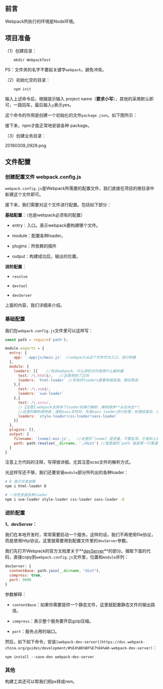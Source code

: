

## 前言

Webpack所执行的环境是Node环境。


## 项目准备

（1）创建目录：


```
	mkdir WebpackTest
```

PS：文件夹的名字不要起关键字`webpack`，避免冲突。




（2）初始化空的目录：

```
	npm init
```

输入上述命令后，根据提示输入 project name（**要求小写**），其他的采用默认即可，一路回车，最后输入`y`表示yes。

这个命令的作用是创建一个初始化的文件`package.json`。如下图所示：


接下来，npm才能正常地安装各种 package。

（3）创建业务目录：

20180309_0928.png



## 文件配置

### 创建配置文件 webpack.config.js

`webpack.config.js`是Webpack所需要的配置文件，我们直接在项目的根目录中新建这个文件即可。

接下来，我们需要对这个文件进行配置。包括如下部分：


**基础配置**：（也是webpack必须有的配置）

- entry：入口。表示webpack要构建哪个文件。

- module：配置各种loader。

- plugins：所依赖的插件

- output：构建成功后，输出的位置。

**进阶配置**：

- `resolve`

- `devtool`

- `devServer`

上面的内容，我们详细来介绍。


### 基础配置

我们在`webpack.config.js`文件里可以这样写：

```javascript
const path = require('path');

module.exports = {
  entry: {
    app: '.app/js/main.js'  //webpack从这个文件作为入口，进行构建
  },
  module: {
    loaders: [{    //告诉webpack，什么样的文件就用什么解析器
      test: /\.html$/,   //这里用到了正则
      loaders: `html-loader` //所有的loaders都要单独安装。稍后再说
    },{
      test: /\.vue$/,
      loaders: `vue-loader`
    },{
      test: /\.scss/,
      //【注意】webpack支持多个loader的串行解析，解析顺序**从右向左**。
      //这里的解析顺序是：遇到sass文件时，先用sass loader进行处理；处理结束后，交给css loader；css loader处理结束后交给 style loader
      loaders: `style-loader!css-loader!sass-loader`
    }]
  },
  plugins: [],
  output: {
    filename: '[name].min.js',   //这里的`[name]`是变量，不要乱写，它是和上面的 entry 里面的 app 对应起来的。
    path: path.resolve(__dirname, './dist') //值里面的`path`就是第一行里通过Node.js的方式引入的path。`__dirname`是环境变量，代表当前路径。
  }
}


```

注意上方代码的注释，写得很详细。尤其注意scss文件的解析方式。

光这样写还不够，我们还要安装`module`部分所列出的各种loader：

```bash
# D 表示开发依赖
npm i html-loader D

# 一次性安装各种loader
npm i vue-loader style-loader css-loader sass-loader -D
```


### 进阶配置


**1、devServer：**

我们在本地开发时，常常需要启动一个服务，这样的话，我们不再使用file协议，而是使用http协议。这里就需要用到配置文件里的`devServer`参数。

我们先打开Webpack的官方文档里关于**[devServer](https://doc.webpack-china.org/configuration/dev-server/#devserver)**的部分。摘取下面的代码，直接copy到`webpack.config.js`文件里，位置和`module`并列：

```javascript
devServer: {
  contentBase: path.join(__dirname, "dist"),
  compress: true,
  port: 9000
}
```

参数解释：

- `contentBase`：如果你需要提供一个静态文件，这里就配置静态文件的输出路径。

- `compress`：表示整个服务要开启gzip压缩。

- `port`：服务占用的端口。


然后，如下如下命令，安装`[webpack-dev-server](https://doc.webpack-china.org/guides/development/#%E4%BD%BF%E7%94%A8-webpack-dev-server)`：

```
npm install --save-dev webpack-dev-server
```



### 其他

构建工具还可以帮我们把px转成rem。













```

```











```

```











```

```











```

```











```

```











```

```











```

```











```

```





